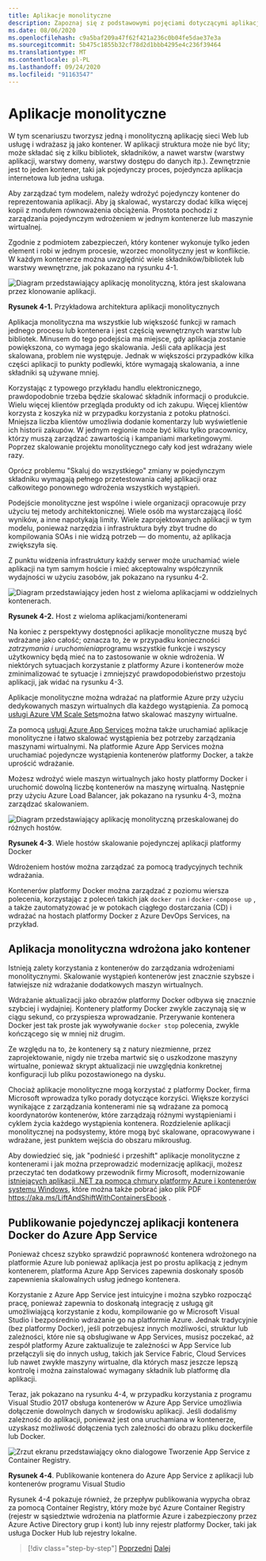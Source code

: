 ```yaml
---
title: Aplikacje monolityczne
description: Zapoznaj się z podstawowymi pojęciami dotyczącymi aplikacji konteneryzowania monolitycznych.
ms.date: 08/06/2020
ms.openlocfilehash: c9a5baf209a47f62f421a236c0b04fe5dae37e3a
ms.sourcegitcommit: 5b475c1855b32cf78d2d1bbb4295e4c236f39464
ms.translationtype: MT
ms.contentlocale: pl-PL
ms.lasthandoff: 09/24/2020
ms.locfileid: "91163547"
---
```

# <a name="monolithic-applications"></a>Aplikacje monolityczne

W tym scenariuszu tworzysz jedną i monolityczną aplikację sieci Web lub usługę i wdrażasz ją jako kontener. W aplikacji struktura może nie być lity; może składać się z kilku bibliotek, składników, a nawet warstw (warstwy aplikacji, warstwy domeny, warstwy dostępu do danych itp.). Zewnętrznie jest to jeden kontener, taki jak pojedynczy proces, pojedyncza aplikacja internetowa lub jedna usługa.

Aby zarządzać tym modelem, należy wdrożyć pojedynczy kontener do reprezentowania aplikacji. Aby ją skalować, wystarczy dodać kilka więcej kopii z modułem równoważenia obciążenia. Prostota pochodzi z zarządzania pojedynczym wdrożeniem w jednym kontenerze lub maszynie wirtualnej.

Zgodnie z podmiotem zabezpieczeń, który kontener wykonuje tylko jeden element i robi w jednym procesie, wzorzec monolityczny jest w konflikcie. W każdym kontenerze można uwzględnić wiele składników/bibliotek lub warstwy wewnętrzne, jak pokazano na rysunku 4-1.

![Diagram przedstawiający aplikację monolityczną, która jest skalowana przez klonowanie aplikacji.](./media/monolithic-applications/monolithic-application-architecture-example.png)

**Rysunek 4-1.** Przykładowa architektura aplikacji monolitycznych

Aplikacja monolityczna ma wszystkie lub większość funkcji w ramach jednego procesu lub kontenera i jest częścią wewnętrznych warstw lub bibliotek. Minusem do tego podejścia ma miejsce, gdy aplikacja zostanie powiększona, co wymaga jego skalowania. Jeśli cała aplikacja jest skalowana, problem nie występuje. Jednak w większości przypadków kilka części aplikacji to punkty podlewki, które wymagają skalowania, a inne składniki są używane mniej.

Korzystając z typowego przykładu handlu elektronicznego, prawdopodobnie trzeba będzie skalować składnik informacji o produkcie. Wielu więcej klientów przegląda produkty od ich zakupu. Więcej klientów korzysta z koszyka niż w przypadku korzystania z potoku płatności. Mniejsza liczba klientów umożliwia dodanie komentarzy lub wyświetlenie ich historii zakupów. W jednym regionie może być kilku tylko pracownicy, którzy muszą zarządzać zawartością i kampaniami marketingowymi. Poprzez skalowanie projektu monolitycznego cały kod jest wdrażany wiele razy.

Oprócz problemu "Skaluj do wszystkiego" zmiany w pojedynczym składniku wymagają pełnego przetestowania całej aplikacji oraz całkowitego ponownego wdrożenia wszystkich wystąpień.

Podejście monolityczne jest wspólne i wiele organizacji opracowuje przy użyciu tej metody architektonicznej. Wiele osób ma wystarczającą ilość wyników, a inne napotykają limity. Wiele zaprojektowanych aplikacji w tym modelu, ponieważ narzędzia i infrastruktura były zbyt trudne do kompilowania SOAs i nie widzą potrzeb — do momentu, aż aplikacja zwiększyła się.

Z punktu widzenia infrastruktury każdy serwer może uruchamiać wiele aplikacji na tym samym hoście i mieć akceptowalny współczynnik wydajności w użyciu zasobów, jak pokazano na rysunku 4-2.

![Diagram przedstawiający jeden host z wieloma aplikacjami w oddzielnych kontenerach.](./media/monolithic-applications/host-with-multiple-apps-containers.png)

**Rysunek 4-2.** Host z wieloma aplikacjami/kontenerami

Na koniec z perspektywy dostępności aplikacje monolityczne muszą być wdrażane jako całość; oznacza to, że w przypadku konieczności *zatrzymania i uruchomienia*programu wszystkie funkcje i wszyscy użytkownicy będą mieć na to zastosowanie w oknie wdrożenia. W niektórych sytuacjach korzystanie z platformy Azure i kontenerów może zminimalizować te sytuacje i zmniejszyć prawdopodobieństwo przestoju aplikacji, jak widać na rysunku 4-3.

Aplikacje monolityczne można wdrażać na platformie Azure przy użyciu dedykowanych maszyn wirtualnych dla każdego wystąpienia. Za pomocą [usługi Azure VM Scale Sets](/azure/virtual-machine-scale-sets/)można łatwo skalować maszyny wirtualne.

Za pomocą [usługi Azure App Services](https://azure.microsoft.com/services/app-service/) można także uruchamiać aplikacje monolityczne i łatwo skalować wystąpienia bez potrzeby zarządzania maszynami wirtualnymi. Na platformie Azure App Services można uruchamiać pojedyncze wystąpienia kontenerów platformy Docker, a także uprościć wdrażanie.

Możesz wdrożyć wiele maszyn wirtualnych jako hosty platformy Docker i uruchomić dowolną liczbę kontenerów na maszynę wirtualną. Następnie przy użyciu Azure Load Balancer, jak pokazano na rysunku 4-3, można zarządzać skalowaniem.

![Diagram przedstawiający aplikację monolityczną przeskalowanej do różnych hostów.](./media/monolithic-applications/multiple-hosts-from-single-docker-container.png)

**Rysunek 4-3**. Wiele hostów skalowanie pojedynczej aplikacji platformy Docker

Wdrożeniem hostów można zarządzać za pomocą tradycyjnych technik wdrażania.

Kontenerów platformy Docker można zarządzać z poziomu wiersza polecenia, korzystając z poleceń takich jak `docker run` i `docker-compose up` , a także zautomatyzować je w potokach ciągłego dostarczania (CD) i wdrażać na hostach platformy Docker z Azure DevOps Services, na przykład.

## <a name="monolithic-application-deployed-as-a-container"></a>Aplikacja monolityczna wdrożona jako kontener

Istnieją zalety korzystania z kontenerów do zarządzania wdrożeniami monolitycznymi. Skalowanie wystąpień kontenerów jest znacznie szybsze i łatwiejsze niż wdrażanie dodatkowych maszyn wirtualnych.

Wdrażanie aktualizacji jako obrazów platformy Docker odbywa się znacznie szybciej i wydajniej. Kontenery platformy Docker zwykle zaczynają się w ciągu sekund, co przyspiesza wprowadzanie. Przerywanie kontenera Docker jest tak proste jak wywoływanie `docker stop` polecenia, zwykle kończącego się w mniej niż drugim.

Ze względu na to, że kontenery są z natury niezmienne, przez zaprojektowanie, nigdy nie trzeba martwić się o uszkodzone maszyny wirtualne, ponieważ skrypt aktualizacji nie uwzględnia konkretnej konfiguracji lub pliku pozostawionego na dysku.

Chociaż aplikacje monolityczne mogą korzystać z platformy Docker, firma Microsoft wprowadza tylko porady dotyczące korzyści. Większe korzyści wynikające z zarządzania kontenerami nie są wdrażane za pomocą koordynatorów kontenerów, które zarządzają różnymi wystąpieniami i cyklem życia każdego wystąpienia kontenera. Rozdzielenie aplikacji monolitycznej na podsystemy, które mogą być skalowane, opracowywane i wdrażane, jest punktem wejścia do obszaru mikrousług.

Aby dowiedzieć się, jak "podnieść i przeshift" aplikacje monolityczne z kontenerami i jak można przeprowadzić modernizację aplikacji, możesz przeczytać ten dodatkowy przewodnik firmy Microsoft, modernizowanie [istniejących aplikacji .NET za pomocą chmury platformy Azure i kontenerów systemu Windows](../../modernize-with-azure-containers/index.md), które można także pobrać jako plik PDF <https://aka.ms/LiftAndShiftWithContainersEbook> .

## <a name="publish-a-single-docker-container-app-to-azure-app-service"></a>Publikowanie pojedynczej aplikacji kontenera Docker do Azure App Service

Ponieważ chcesz szybko sprawdzić poprawność kontenera wdrożonego na platformie Azure lub ponieważ aplikacja jest po prostu aplikacją z jednym kontenerem, platforma Azure App Services zapewnia doskonały sposób zapewnienia skalowalnych usług jednego kontenera.

Korzystanie z Azure App Service jest intuicyjne i można szybko rozpocząć pracę, ponieważ zapewnia to doskonałą integrację z usługą git umożliwiającą korzystanie z kodu, kompilowanie go w Microsoft Visual Studio i bezpośrednio wdrażanie go na platformie Azure. Jednak tradycyjnie (bez platformy Docker), jeśli potrzebujesz innych możliwości, struktur lub zależności, które nie są obsługiwane w App Services, musisz poczekać, aż zespół platformy Azure zaktualizuje te zależności w App Service lub przełączyli się do innych usług, takich jak Service Fabric, Cloud Services lub nawet zwykłe maszyny wirtualne, dla których masz jeszcze lepszą kontrolę i można zainstalować wymagany składnik lub platformę dla aplikacji.

Teraz, jak pokazano na rysunku 4-4, w przypadku korzystania z programu Visual Studio 2017 obsługa kontenerów w Azure App Service umożliwia dołączenie dowolnych danych w środowisku aplikacji. Jeśli dodaliśmy zależność do aplikacji, ponieważ jest ona uruchamiana w kontenerze, uzyskasz możliwość dołączenia tych zależności do obrazu pliku dockerfile lub Docker.

![Zrzut ekranu przedstawiający okno dialogowe Tworzenie App Service z Container Registry.](./media/monolithic-applications/publish-azure-app-service-container.png)

**Rysunek 4-4**. Publikowanie kontenera do Azure App Service z aplikacji lub kontenerów programu Visual Studio

Rysunek 4-4 pokazuje również, że przepływ publikowania wypycha obraz za pomocą Container Registry, który może być Azure Container Registry (rejestr w sąsiedztwie wdrożenia na platformie Azure i zabezpieczony przez Azure Active Directory grup i kont) lub inny rejestr platformy Docker, taki jak usługa Docker Hub lub rejestry lokalne.

>[!div class="step-by-step"]
>[Poprzedni](common-container-design-principles.md) 
> [Dalej](state-and-data-in-docker-applications.md)
